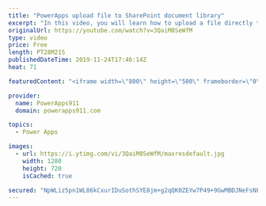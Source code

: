 ```yaml
---
title: "PowerApps upload file to SharePoint document library"
excerpt: "In this video, you will learn how to upload a file directly to a SharePoint Document Library. No crazy complex code, finally a straight forward way to save all files into SharePoint without a bunch of shenanigans.   Link to attachment control video https://www.youtube.com/watch?v=Pa-pYEkLH-U  Link to"
originalUrl: https://youtube.com/watch?v=3QaiM8SeWfM
type: video
price: Free
length: PT28M21S
publishedDateTime: 2019-11-24T17:46:14Z
heat: 71

featuredContent: "<iframe width=\"800\" height=\"500\" frameborder=\"0\" src=\"https://www.youtube.com/embed/3QaiM8SeWfM\" allow=\"accelerometer; autoplay; encrypted-media; gyroscope; picture-in-picture\" allowfullscreen></iframe>"

provider:
  name: PowerApps911
  domain: powerapps911.com

topics:
  - Power Apps

images:
  - url: https://i.ytimg.com/vi/3QaiM8SeWfM/maxresdefault.jpg
    width: 1280
    height: 720
    isCached: true

secured: "NpWLiz5pn1WL86kCxurIDuSothSYE8jm+g2qQK0ZEYw7P49+9GwMBDJNeFsNFik5ZsyZyIlvsih9gP0/1IFLjzDqR07NvAVSewWh8jr+XzJ+uxRhFRp1WpePaj24cKwYhoMHWBcLVqQzlX+7XeHux4/+HkXL2BZzoDL1x0SHii1XG7HkayBCixpIyEdKknftwMtNtS1JJi4/Qtjh/Bu7POyHLkOGmpNipw2jwwNQzM6Fq87Qh7M70ER9DRThGlBdyvczMdy1+Jh/ORQDHJt3+0tPg83o7pjRvk5Blf8nDwmkOnS/NiJDXmNUro/36IdP4lJGSO39aYGlphebiV8RKWZNkbxw2grT3kU+OpUxIfOYYnzNQK/trvoaeD8zWL7IVofE3tXj8SS95JUqGqvi+S1C8gTYwKys6rVZfvnEC2Q=;g7NFrcbIA+AQjk84QLQugg=="
---
```


